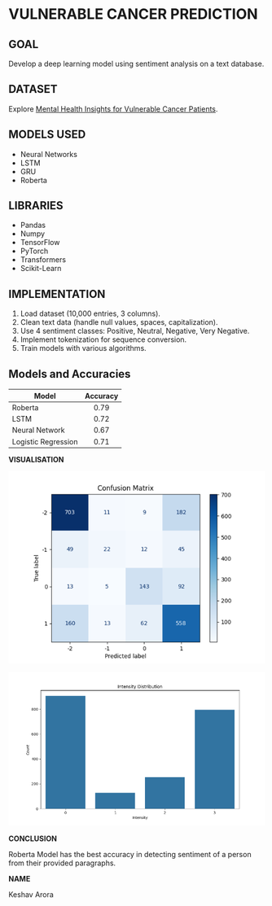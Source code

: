# VULNERABLE CANCER PREDICTION

## GOAL
Develop a deep learning model using sentiment analysis on a text database.

## DATASET
Explore [Mental Health Insights for Vulnerable Cancer Patients](https://www.kaggle.com/datasets/irinhoque/mental-health-insights-vulnerable-cancer-patients).

## MODELS USED
- Neural Networks
- LSTM
- GRU
- Roberta 

## LIBRARIES
- Pandas
- Numpy
- TensorFlow
- PyTorch
- Transformers
- Scikit-Learn

## IMPLEMENTATION
1. Load dataset (10,000 entries, 3 columns).
2. Clean text data (handle null values, spaces, capitalization).
3. Use 4 sentiment classes: Positive, Neutral, Negative, Very Negative.
4. Implement tokenization for sequence conversion.
5. Train models with various algorithms.

## Models and Accuracies

| Model             | Accuracy   | 
| ----------------- |:----------:| 
| Roberta           | 0.79       |                    
| LSTM              | 0.72       |                    
| Neural Network    | 0.67       |                    
| Logistic Regression| 0.71      |                    

**VISUALISATION**

![Alt Text](./Images/confusion_matrix.png)

![Alt Text](./Images/intensity.png)

**CONCLUSION**

Roberta Model has the best accuracy in detecting sentiment of a person from their provided paragraphs.

**NAME**

Keshav Arora
